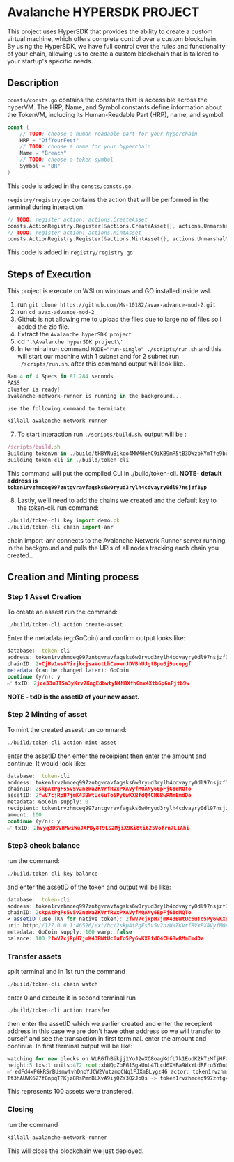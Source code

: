 # Avalanche HYPERSDK PROJECT

This project uses HyperSDK that provides the ability to create a custom virtual machine, which offers complete control over a custom blockchain. By using the HyperSDK, we have full control over the rules and functionality of your chain, allowing us to create a custom blockchain that is tailored to your startup's specific needs. 


## Description 
```consts/consts.go``` contains the constants that is accessible across the hyperVM. The HRP, Name, and Symbol constants define information about the TokenVM, including its Human-Readable Part (HRP), name, and symbol.
```GO
const (
	// TODO: choose a human-readable part for your hyperchain
	HRP = "OffYourFeet"
	// TODO: choose a name for your hyperchain
	Name = "Breach"
	// TODO: choose a token symbol
	Symbol = "BR"
)
```
This code is added in the ```consts/consts.go```.

```registry/registry.go``` contains the action that will be performed in the terminal during interaction.
```GO
// TODO: register action: actions.CreateAsset
consts.ActionRegistry.Register(&actions.CreateAsset{}, actions.UnmarshalCreateAsset, false),
// TODO: register action: actions.MintAsset
consts.ActionRegistry.Register(&actions.MintAsset{}, actions.UnmarshalMintAsset, false),
```
This code is added in ```registry/registry.go```

## Steps of Execution
This project is execute on WSl on windows and GO installed inside wsl.<br>
1) run ```git clone https://github.com/Ms-10182/avax-advance-mod-2.git```
2) run ```cd avax-advance-mod-2```
3) Github is not allowing me to upload the files due to large no of files so I added the zip file.
4) Extract the ```Avalanche hyperSDK project```
5) cd ```'.\Avalanche hyperSDK project\' ```
6) In terminal run command ```MODE="run-single" ./scripts/run.sh``` and this will start our machine with 1 subnet and for 2 subnet run ```./scripts/run.sh```. after this command output will look like.
```javascript
Ran 4 of 4 Specs in 81.284 seconds
PASS
cluster is ready!
avalanche-network-runner is running in the background... 

use the following command to terminate:

killall avalanche-network-runner
```
7) To start interaction run ```./scripts/build.sh```. output will be :
```javascript
/scripts/build.sh
Building tokenvm in ./build/tHBYNu8ikqo4MWMHehC9iKB9mR5tB3DWzbkYmTfe9buWQ5GZ8
Building token-cli in ./build/token-cli
```
This command will put the compiled CLI in ./build/token-cli.
<b>NOTE- default address is ```token1rvzhmceq997zntgvravfagsks6w0ryud3rylh4cdvayry0dl97nsjzf3yp```</b>

8) Lastly, we'll need to add the chains we created and the default key to the token-cli. run command:
```javascript
./build/token-cli key import demo.pk
./build/token-cli chain import-anr
```
chain import-anr connects to the Avalanche Network Runner server running in the background and pulls the URIs of all nodes tracking each chain you created..

## Creation and Minting process
### Step 1 Asset Creation
To create an assest run the command:
```javascript
./build/token-cli action create-asset
```
Enter the metadata (eg:GoCoin) and confirm
output looks like:
```javascript
database: .token-cli
address: token1rvzhmceq997zntgvravfagsks6w0ryud3rylh4cdvayry0dl97nsjzf3yp
chainID: 2vCjHv1ws8YirjkcjsaVotLhCeownJDVBhUJgtBpu6j9ucupgf
metadata (can be changed later): GoCoin
continue (y/n): y
✅ txID: 2jce33uBTSa3yKrv7KngEdbwtyN4NBXfhGmx4Xtb6p6nPjtb9w
```
<b>NOTE - txID is the assetID of your new asset.</b>

### Step 2 Minting of asset
To mint the created assest run command:
```javascript
./build/token-cli action mint-asset
```
enter the assetID then enter the receipient then enter the amount and continue.
It would look like:
```javascript
database: .token-cli
address: token1rvzhmceq997zntgvravfagsks6w0ryud3rylh4cdvayry0dl97nsjzf3yp
chainID: 2skpAtPgFs5v5v2nzWaZKVrfRVxPXAVyfMQANy6EpFjG8dMQTo
assetID: 2fwV7cjRpH7jmK43BWtUc6uTo5Py6wKXBfdQ4CH6BwRMmEmdDe
metadata: GoCoin supply: 0
recipient: token1rvzhmceq997zntgvravfagsks6w0ryud3rylh4cdvayry0dl97nsjzf3yp
amount: 100
continue (y/n): y
✅ txID: 2hvyq3DSVHMwiWuJXPBy8T9LS2MjiX9Ki8ti625Vofrn7L1Ahi
```
### Step3 check balance
run the command:
```javascript
./build/token-cli key balance
```
and enter the assetID of the token and output will be like:
```javascript
database: .token-cli
address: token1rvzhmceq997zntgvravfagsks6w0ryud3rylh4cdvayry0dl97nsjzf3yp
chainID: 2skpAtPgFs5v5v2nzWaZKVrfRVxPXAVyfMQANy6EpFjG8dMQTo
✔ assetID (use TKN for native token): 2fwV7cjRpH7jmK43BWtUc6uTo5Py6wKXBfdQ4CH6BwRMmEmdDe█
uri: http://127.0.0.1:46526/ext/bc/2skpAtPgFs5v5v2nzWaZKVrfRVxPXAVyfMQANy6EpFjG8dMQTo
metadata: GoCoin supply: 100 warp: false
balance: 100 2fwV7cjRpH7jmK43BWtUc6uTo5Py6wKXBfdQ4CH6BwRMmEmdDe
```


### Transfer assets
spilt terminal and in 1st run the command 
```javascript
./build/token-cli chain watch
```
enter 0 and execute it
in second terminal run
```javascript
./build/token-cli action transfer
```
then enter the assetID which we earlier created and enter the recepient address in this case we are don't have other address so we will transfer to ourself and see the transaction in first terminal. enter the amount and continue.
In first terminal output will be like:
```javascript
watching for new blocks on WLRGfhBikjj1YoJ2wXC8oagKdfL7k1EudK2kTzMfjHFzPyLdk 👀
height:5 txs:1 units:472 root:xbWQpZbEG1SgaUnL4TLcd6XHBa9WxYLdRFru5YDnUCYEqwfUT
✅ edFd4xPGkRSrBUsmvtvhDnoYJCW2VutzmqCNq1FJXmBLygz46 actor: token1rvzhmceq997zntgvravfagsks6w0ryud3rylh4cdvayry0dl97nsjzf3yp units: 472 summary (*actions.Transfer): [100 2pG64yry0dl97nsjzf3yp units: 472 summary (*actions.Transfer): [100 2pG64Tt3hAUVK627fGnpqTPKjz8RsPmnBLXvA9ijQZs
Tt3hAUVK627fGnpqTPKjz8RsPmnBLXvA9ijQZs3Q2JoQs -> token1rvzhmceq997zntgvravfagsks6w0ryud3rylh4cdvayry0dl97nsjzf3yp]
```
This represents 100 assets were transfered.


### Closing 
run the command 
```javascript
killall avalanche-network-runner
```
This will close the blockchain we just deployed.
